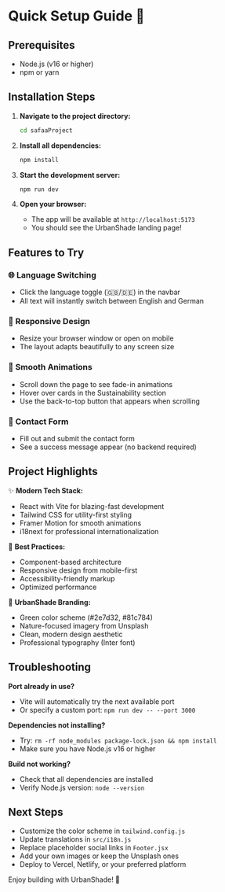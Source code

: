 # Quick Setup Guide 🚀

## Prerequisites

- Node.js (v16 or higher)
- npm or yarn

## Installation Steps

1. **Navigate to the project directory:**

   ```bash
   cd safaaProject
   ```

2. **Install all dependencies:**

   ```bash
   npm install
   ```

3. **Start the development server:**

   ```bash
   npm run dev
   ```

4. **Open your browser:**
   - The app will be available at `http://localhost:5173`
   - You should see the UrbanShade landing page!

## Features to Try

### 🌐 Language Switching

- Click the language toggle (🇬🇧/🇩🇪) in the navbar
- All text will instantly switch between English and German

### 📱 Responsive Design

- Resize your browser window or open on mobile
- The layout adapts beautifully to any screen size

### 🎨 Smooth Animations

- Scroll down the page to see fade-in animations
- Hover over cards in the Sustainability section
- Use the back-to-top button that appears when scrolling

### 📝 Contact Form

- Fill out and submit the contact form
- See a success message appear (no backend required)

## Project Highlights

✨ **Modern Tech Stack:**

- React with Vite for blazing-fast development
- Tailwind CSS for utility-first styling
- Framer Motion for smooth animations
- i18next for professional internationalization

🎯 **Best Practices:**

- Component-based architecture
- Responsive design from mobile-first
- Accessibility-friendly markup
- Optimized performance

🌿 **UrbanShade Branding:**

- Green color scheme (#2e7d32, #81c784)
- Nature-focused imagery from Unsplash
- Clean, modern design aesthetic
- Professional typography (Inter font)

## Troubleshooting

**Port already in use?**

- Vite will automatically try the next available port
- Or specify a custom port: `npm run dev -- --port 3000`

**Dependencies not installing?**

- Try: `rm -rf node_modules package-lock.json && npm install`
- Make sure you have Node.js v16 or higher

**Build not working?**

- Check that all dependencies are installed
- Verify Node.js version: `node --version`

## Next Steps

- Customize the color scheme in `tailwind.config.js`
- Update translations in `src/i18n.js`
- Replace placeholder social links in `Footer.jsx`
- Add your own images or keep the Unsplash ones
- Deploy to Vercel, Netlify, or your preferred platform

Enjoy building with UrbanShade! 🌿
